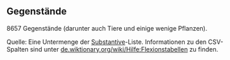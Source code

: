 ## Gegenstände

8657 Gegenstände (darunter auch Tiere und einige wenige Pflanzen).

Quelle: Eine Untermenge der [Substantive](https://textstelle.0x0a.li/?path=de/Substantive)-Liste. Informationen zu den CSV-Spalten sind unter [de.wiktionary.org/wiki/Hilfe:Flexionstabellen](https://de.wiktionary.org/wiki/Hilfe:Flexionstabellen) zu finden.
